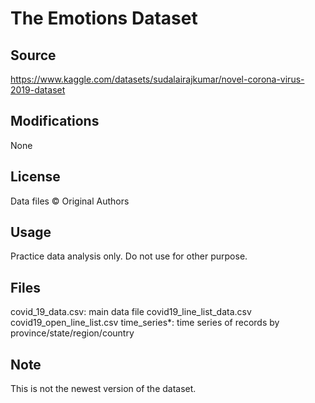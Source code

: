 # The Emotions Dataset

## Source
https://www.kaggle.com/datasets/sudalairajkumar/novel-corona-virus-2019-dataset

## Modifications

None

## License

Data files © Original Authors

## Usage
Practice data analysis only. Do not use for other purpose.

## Files

covid_19_data.csv:  main data file
covid19_line_list_data.csv
covid19_open_line_list.csv
time_series*: time series of records by province/state/region/country

## Note
This is not the newest version of the dataset.
